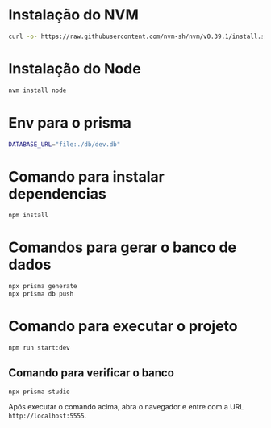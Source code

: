 # Instalação do NVM

```bash
curl -o- https://raw.githubusercontent.com/nvm-sh/nvm/v0.39.1/install.sh
```

# Instalação do Node

```bash
nvm install node
```

# Env para o prisma

```bash
DATABASE_URL="file:./db/dev.db"
```

# Comando para instalar dependencias

```bash
npm install
```

# Comandos para gerar o banco de dados

```bash
npx prisma generate
npx prisma db push
```

# Comando para executar o projeto

```bash
npm run start:dev
```

## Comando para verificar o banco

```bash
npx prisma studio
```

Após executar o comando acima, abra o navegador e entre com a URL `http://localhost:5555`.
